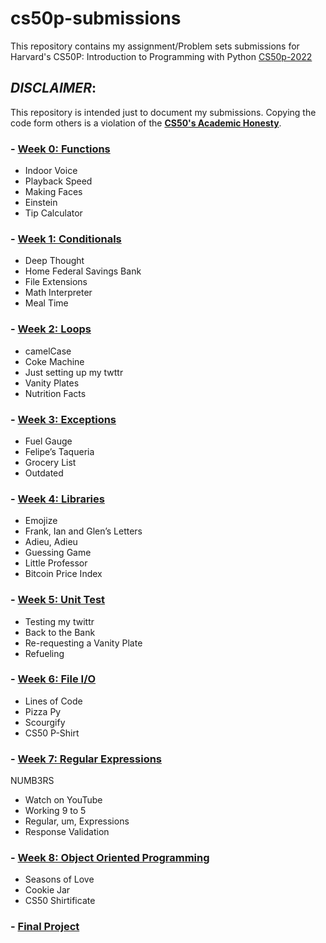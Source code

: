 # cs50p-submissions
This repository contains my assignment/Problem sets submissions for Harvard's CS50P: Introduction to Programming with Python [CS50p-2022](https://cs50.harvard.edu/python/2022/)

## _DISCLAIMER_:

This repository is intended just to document my submissions. Copying the code form others is a violation of the [__CS50's Academic Honesty__](https://cs50.harvard.edu/python/2022/honesty/).

### - [Week 0: Functions](https://cs50.harvard.edu/python/2022/psets/0/)
- Indoor Voice
- Playback Speed
- Making Faces
- Einstein
- Tip Calculator

### - [Week 1: Conditionals](https://cs50.harvard.edu/python/2022/psets/1/)
- Deep Thought
- Home Federal Savings Bank
- File Extensions
- Math Interpreter
- Meal Time

### - [Week 2: Loops](https://cs50.harvard.edu/python/2022/psets/2/)
- camelCase
- Coke Machine
- Just setting up my twttr
- Vanity Plates
- Nutrition Facts

### - [Week 3: Exceptions](https://cs50.harvard.edu/python/2022/psets/3/)
- Fuel Gauge
- Felipe’s Taqueria
- Grocery List
- Outdated

### - [Week 4: Libraries](https://cs50.harvard.edu/python/2022/psets/4/)
- Emojize
- Frank, Ian and Glen’s Letters
- Adieu, Adieu
- Guessing Game
- Little Professor
- Bitcoin Price Index

### - [Week 5: Unit Test](https://cs50.harvard.edu/python/2022/psets/5/)
- Testing my twittr
- Back to the Bank
- Re-requesting a Vanity Plate
- Refueling

### - [Week 6: File I/O](https://cs50.harvard.edu/python/2022/psets/6/)
- Lines of Code
- Pizza Py
- Scourgify
- CS50 P-Shirt

### - [Week 7: Regular Expressions](https://cs50.harvard.edu/python/2022/psets/7/)
NUMB3RS
- Watch on YouTube
- Working 9 to 5
- Regular, um, Expressions
- Response Validation

### - [Week 8: Object Oriented Programming](https://cs50.harvard.edu/python/2022/psets/8/)
- Seasons of Love
- Cookie Jar
- CS50 Shirtificate

### - [Final Project](https://cs50.harvard.edu/python/2022/project/)
